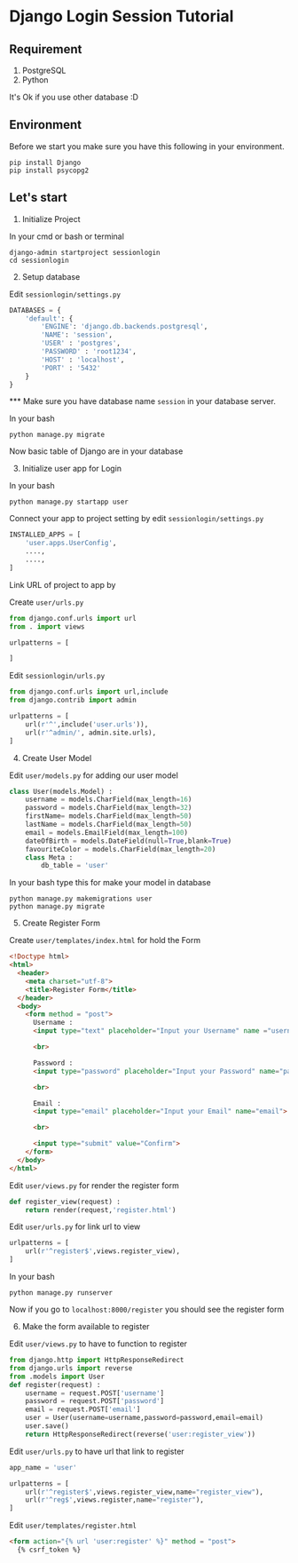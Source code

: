 # Django Login Session Tutorial
## Requirement
1. PostgreSQL
2. Python

It's Ok if you use other database :D

## Environment
Before we start you make sure you have this following in your environment.
```
pip install Django
pip install psycopg2
```

## Let's start
1. Initialize Project

  In your cmd or bash or terminal
  ```
  django-admin startproject sessionlogin
  cd sessionlogin
  ```

2. Setup database

  Edit `sessionlogin/settings.py`
  ```python
  DATABASES = {
      'default': {
          'ENGINE': 'django.db.backends.postgresql',
          'NAME': 'session',
          'USER' : 'postgres',
          'PASSWORD' : 'root1234',
          'HOST' : 'localhost',
          'PORT' : '5432'
      }
  }
  ```
  *** Make sure you  have database name `session` in your database server.

  In your bash
  ```
  python manage.py migrate
  ```

  Now basic table of Django are in your database

3. Initialize user app for Login

  In your bash
  ```
  python manage.py startapp user
  ```

  Connect your app to project setting by edit `sessionlogin/settings.py`

  ```python
  INSTALLED_APPS = [
      'user.apps.UserConfig',
      ....,
      ....,
  ]
  ```

  Link URL of project to app by

  Create `user/urls.py`

  ```python
  from django.conf.urls import url
  from . import views

  urlpatterns = [

  ]
  ```

  Edit `sessionlogin/urls.py`
  ```python
  from django.conf.urls import url,include
  from django.contrib import admin

  urlpatterns = [
      url(r'^',include('user.urls')),
      url(r'^admin/', admin.site.urls),
  ]
  ```

4. Create User Model

  Edit `user/models.py` for adding our user model

  ```python
  class User(models.Model) :
      username = models.CharField(max_length=16)
      password = models.CharField(max_length=32)
      firstName= models.CharField(max_length=50)
      lastName = models.CharField(max_length=50)
      email = models.EmailField(max_length=100)
      dateOfBirth = models.DateField(null=True,blank=True)
      favouriteColor = models.CharField(max_length=20)
      class Meta :
          db_table = 'user'
  ```

  In your bash type this for make your model in database
  ```
  python manage.py makemigrations user
  python manage.py migrate
  ```

5. Create Register Form

  Create `user/templates/index.html` for hold the Form

  ```html
  <!Doctype html>
  <html>
    <header>
      <meta charset="utf-8">
      <title>Register Form</title>
    </header>
    <body>
      <form method = "post">
        Username :
        <input type="text" placeholder="Input your Username" name ="username">

        <br>

        Password :
        <input type="password" placeholder="Input your Password" name="password">

        <br>

        Email :
        <input type="email" placeholder="Input your Email" name="email">

        <br>

        <input type="submit" value="Confirm">
      </form>
    </body>
  </html>
  ```

  Edit `user/views.py` for render the register form

  ```python
  def register_view(request) :
      return render(request,'register.html')
  ```

  Edit `user/urls.py` for link url to view

  ```python
  urlpatterns = [
      url(r'^register$',views.register_view),
  ]
  ```

  In your bash
  ```
  python manage.py runserver
  ```

  Now if you go to `localhost:8000/register` you should see the register form  

6. Make the form available to register

  Edit `user/views.py` to have to function to register
  ```python
  from django.http import HttpResponseRedirect
  from django.urls import reverse
  from .models import User
  def register(request) :
      username = request.POST['username']
      password = request.POST['password']
      email = request.POST['email']
      user = User(username=username,password=password,email=email)
      user.save()
      return HttpResponseRedirect(reverse('user:register_view'))
  ```

  Edit `user/urls.py` to have url that link to register   
  ```python
  app_name = 'user'

  urlpatterns = [
      url(r'^register$',views.register_view,name="register_view"),
      url(r'^reg$',views.register,name="register"),
  ]
  ```

  Edit `user/templates/register.html`
  ```html
  <form action="{% url 'user:register' %}" method = "post">
    {% csrf_token %}
  ```
